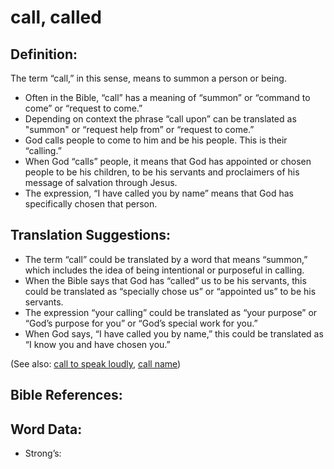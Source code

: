 # call, called

## Definition:

The term “call,” in this sense, means to summon a person or being. 

* Often in the Bible, “call” has a meaning of “summon” or “command to come” or “request to come.”
* Depending on context the phrase “call upon” can be translated as "summon" or “request help from” or “request to come.”
* God calls people to come to him and be his people. This is their “calling.”
* When God “calls” people, it means that God has appointed or chosen people to be his children, to be his servants and proclaimers of his message of salvation through Jesus.
* The expression, “I have called you by name” means that God has specifically chosen that person.

## Translation Suggestions:

* The term “call” could be translated by a word that means “summon,” which includes the idea of being intentional or purposeful in calling.
* When the Bible says that God has “called” us to be his servants, this could be translated as “specially chose us” or “appointed us” to be his servants.
* The expression “your calling” could be translated as “your purpose” or “God’s purpose for you” or “God’s special work for you.”
* When God says, “I have called you by name,” this could be translated as “I know you and have chosen you.”

(See also: [call to speak loudly](../kt/call-tospeakloudly.md), [call name](../kt/call-name.md))

## Bible References:


## Word Data:

* Strong’s: 